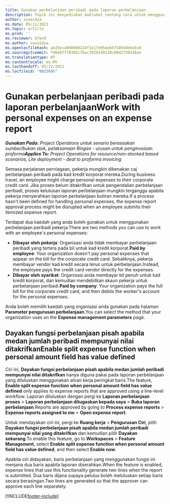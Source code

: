 ```yaml
---
title: Gunakan perbelanjaan peribadi pada laporan perbelanjaan
description: Topik ini menyediakan maklumat tentang cara untuk menggunakan perbelanjaan peribadi yang ditanggung oleh pekerja semasa melakukan perjalanan bagi tujuan perniagaan.
author: suvaidya
ms.date: 05/11/2021
ms.topic: article
ms.prod: ''
ms.reviewer: kfend
ms.author: suvaidya
ms.openlocfilehash: ae25eca08089d224f1e17e95eeb571054de8a5c0
ms.sourcegitcommit: fd6e9ff78392c7bac35591d9130c00d2750438ae
ms.translationtype: HT
ms.contentlocale: ms-MY
ms.lasthandoff: 05/12/2021
ms.locfileid: "6025695"
---
```

# <a name="work-with-personal-expenses-on-an-expense-report"></a><span data-ttu-id="5021a-103">Gunakan perbelanjaan peribadi pada laporan perbelanjaan</span><span class="sxs-lookup"><span data-stu-id="5021a-103">Work with personal expenses on an expense report</span></span>

<span data-ttu-id="5021a-104">_**Gunakan Pada:** Project Operations untuk senario berasaskan sumber/bukan stok, pelaksanaan Ringan - urusan untuk penginvoisan proforma_</span><span class="sxs-lookup"><span data-stu-id="5021a-104">_**Applies To:** Project Operations for resource/non-stocked based scenarios, Lite deployment - deal to proforma invoicing_</span></span>

<span data-ttu-id="5021a-105">Semasa perjalanan perniagaan, pekerja mungkin dikenakan caj perbelanjaan peribadi pada kad kredit korporat mereka.</span><span class="sxs-lookup"><span data-stu-id="5021a-105">During business travel, an employee might charge personal expenses to their corporate credit card.</span></span> <span data-ttu-id="5021a-106">Jika proses belum ditakrifkan untuk pengendalian perbelanjaan peribadi, proses kelulusan laporan perbelanjaan mungkin terganggu apabila pekerja menyerahkan laporan perbelanjaan butiran mereka.</span><span class="sxs-lookup"><span data-stu-id="5021a-106">If a process hasn't been defined for handling personal expenses, the expense report approval process might be disrupted when an employee submits their itemized expense report.</span></span>

<span data-ttu-id="5021a-107">Terdapat dua kaedah yang anda boleh gunakan untuk menggunakan perbelanjaan peribadi pekerja:</span><span class="sxs-lookup"><span data-stu-id="5021a-107">There are two methods you can use to work with an employee's personal expenses:</span></span>

  - <span data-ttu-id="5021a-108">**Dibayar oleh pekerja**: Organisasi anda tidak membayar perbelanjaan peribadi yang tertera pada bil untuk kad kredit korporat.</span><span class="sxs-lookup"><span data-stu-id="5021a-108">**Paid by employee**: Your organization doesn't pay personal expenses that appear on the bill for the corporate credit card.</span></span> <span data-ttu-id="5021a-109">Sebaliknya, pekerja membayar vendor kad kredit secara terus untuk perbelanjaan.</span><span class="sxs-lookup"><span data-stu-id="5021a-109">Instead, the employee pays the credit card vendor directly for the expenses.</span></span> 
  - <span data-ttu-id="5021a-110">**Dibayar oleh syarikat**: Organisasi anda membayar bil penuh untuk kad kredit korporat, dan kemudian mendebitkan akaun pekerja untuk perbelanjaan peribadi.</span><span class="sxs-lookup"><span data-stu-id="5021a-110">**Paid by company**: Your organization pays the full bill for the corporate credit card, and then debits the worker's account for the personal expenses.</span></span>

<span data-ttu-id="5021a-111">Anda boleh memilih kaedah yang organisasi anda gunakan pada halaman **Parameter pengurusan perbelanjaan**.</span><span class="sxs-lookup"><span data-stu-id="5021a-111">You can select the method that your organization uses on the **Expense management parameters** page.</span></span>


## <a name="enable-split-expense-function-when-personal-amount-field-has-value-defined"></a><span data-ttu-id="5021a-112">Dayakan fungsi perbelanjaan pisah apabila medan jumlah peribadi mempunyai nilai ditakrifkan</span><span class="sxs-lookup"><span data-stu-id="5021a-112">Enable split expense function when personal amount field has value defined</span></span>

<span data-ttu-id="5021a-113">Ciri ini, **Dayakan fungsi perbelanjaan pisah apabila medan jumlah peribadi mempunyai nilai ditakrifkan** hanya diguna pakai pada laporan perbelanjaan yang diluluskan menggunakan aliran kerja peringkat baris.</span><span class="sxs-lookup"><span data-stu-id="5021a-113">The feature, **Enable split expense function when personal amount field has value defined** only applies to expense reports that are approved using a line-level workflow.</span></span> <span data-ttu-id="5021a-114">Laporan diluluskan dengan pergi ke **Laporan perbelanjaan proses** > **Laporan perbelanjaan ditugaskan kepada saya** > **Buka laporan perbelanjaan**.</span><span class="sxs-lookup"><span data-stu-id="5021a-114">Reports are approved by going to **Process expense reports** > **Expense reports assigned to me** > **Open expense report**.</span></span> 

<span data-ttu-id="5021a-115">Untuk mendayakan ciri ini, pergi ke **Ruang kerja** > **Pengurusan Ciri**, pilih **Dayakan fungsi perbelanjaan pisah apabila medan jumlah peribadi mempunyai nilai yang ditakrifkan** dan kemudian pilih **Dayakan sekarang**.</span><span class="sxs-lookup"><span data-stu-id="5021a-115">To enable this feature, go to **Workspaces** > **Feature Management**, select **Enable split expense function when personal amount field has value defined**, and then select **Enable now**.</span></span> 

<span data-ttu-id="5021a-116">Apabila ciri didayakan, baris perbelanjaan yang menggunakan fungsi ini menjana dua baris apabila laporan diserahkan.</span><span class="sxs-lookup"><span data-stu-id="5021a-116">When the feature is enabled, expense lines that use this functionality generate two lines when the report is submitted.</span></span> <span data-ttu-id="5021a-117">Dua baris dijana supaya pelulus boleh meluluskan setiap baris secara berasingan.</span><span class="sxs-lookup"><span data-stu-id="5021a-117">Two lines are generated so that the approver can approve each line separately.</span></span>


[!INCLUDE[footer-include](../includes/footer-banner.md)]
